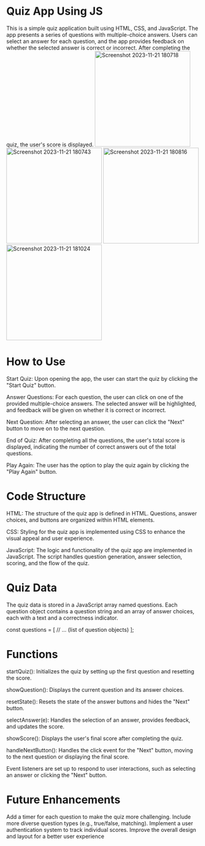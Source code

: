 # Quiz App Using JS
This is a simple quiz application built using HTML, CSS, and JavaScript. The app presents a series of questions with multiple-choice answers. Users can select an answer for each question, and the app provides feedback on whether the selected answer is correct or incorrect. After completing the quiz, the user's score is displayed.
<img width="250" alt="Screenshot 2023-11-21 180718" src="https://github.com/ViNu-23/Quiz-app-using-JS/assets/59360964/ba17521b-119c-4628-9d7d-ee033bbd4ff2">
<img width="250" alt="Screenshot 2023-11-21 180743" src="https://github.com/ViNu-23/Quiz-app-using-JS/assets/59360964/9593aea3-9888-45a1-9a8d-2a7f026a81cb">
<img width="250" alt="Screenshot 2023-11-21 180816" src="https://github.com/ViNu-23/Quiz-app-using-JS/assets/59360964/6942f848-67b3-400c-8706-eda48410633e">
<img width="250" alt="Screenshot 2023-11-21 181024" src="https://github.com/ViNu-23/Quiz-app-using-JS/assets/59360964/3dee7176-7454-400c-ab56-d5e52ba90bda">

# How to Use
Start Quiz: Upon opening the app, the user can start the quiz by clicking the "Start Quiz" button.

Answer Questions: For each question, the user can click on one of the provided multiple-choice answers. The selected answer will be highlighted, and feedback will be given on whether it is correct or incorrect.

Next Question: After selecting an answer, the user can click the "Next" button to move on to the next question.

End of Quiz: After completing all the questions, the user's total score is displayed, indicating the number of correct answers out of the total questions.

Play Again: The user has the option to play the quiz again by clicking the "Play Again" button.

# Code Structure
HTML: The structure of the quiz app is defined in HTML. Questions, answer choices, and buttons are organized within HTML elements.

CSS: Styling for the quiz app is implemented using CSS to enhance the visual appeal and user experience.

JavaScript: The logic and functionality of the quiz app are implemented in JavaScript. The script handles question generation, answer selection, scoring, and the flow of the quiz.

# Quiz Data
The quiz data is stored in a JavaScript array named questions. Each question object contains a question string and an array of answer choices, each with a text and a correctness indicator.

const questions = [
    // ... (list of question objects)
];

# Functions
startQuiz(): Initializes the quiz by setting up the first question and resetting the score.

showQuestion(): Displays the current question and its answer choices.

resetState(): Resets the state of the answer buttons and hides the "Next" button.

selectAnswer(e): Handles the selection of an answer, provides feedback, and updates the score.

showScore(): Displays the user's final score after completing the quiz.

handleNextButton(): Handles the click event for the "Next" button, moving to the next question or displaying the final score.

Event listeners are set up to respond to user interactions, such as selecting an answer or clicking the "Next" button.

# Future Enhancements
Add a timer for each question to make the quiz more challenging.
Include more diverse question types (e.g., true/false, matching).
Implement a user authentication system to track individual scores.
Improve the overall design and layout for a better user experience
